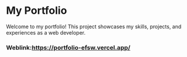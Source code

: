 # My Portfolio
Welcome to my portfolio! This project showcases my skills, projects, and experiences as a web developer.

### Weblink:https://portfolio-efsw.vercel.app/

